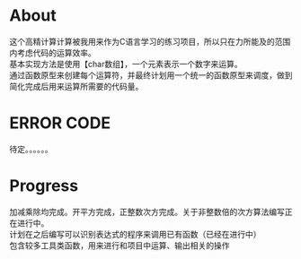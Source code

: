 About<br>
============================================
这个高精计算计算被我用来作为C语言学习的练习项目，所以只在力所能及的范围内考虑代码的运算效率。<br>
基本实现方法是使用【char数组】，一个元素表示一个数字来运算。<br>
通过函数原型来创建每个运算符，并最终计划用一个统一的函数原型来调度，做到简化完成后用来运算所需要的代码量。<br>

ERROR CODE<br>
==========
待定。。。。。。<br>

Progress<br>
========
加减乘除均完成。开平方完成，正整数次方完成。关于非整数倍的次方算法编写正在进行中。<br>
计划在之后编写可以识别表达式的程序来调用已有函数（已经在进行中）<br>
包含较多工具类函数，用来进行和项目中运算、输出相关的操作<br>
<br>


